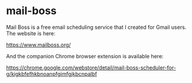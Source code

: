# mail-boss

Mail Boss is a free email scheduling service that I created for Gmail users. The website is here:

https://www.mailboss.org/

And the companion Chrome browser extension is available here:

https://chrome.google.com/webstore/detail/mail-boss-scheduler-for-g/kigkbfefhkbnoanpfgimfgjkbcnpalbf
